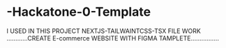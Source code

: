 # -Hackatone-0-Template
I USED IN THIS PROJECT NEXTJS-TAILWAINTCSS-TSX FILE WORK ............CREATE E-commerce WEBSITE WITH FIGMA TAMPLETE................
